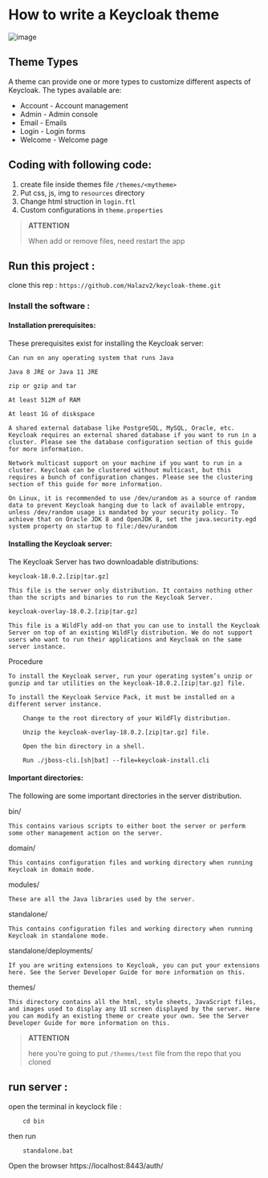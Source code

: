 # How to write a Keycloak theme
![image](https://user-images.githubusercontent.com/93977152/180421003-073e0612-b888-4258-a7d9-22d2a9f3f9df.png)



## Theme Types
A theme can provide one or more types to customize different aspects of Keycloak. The types available are:

- Account - Account management
- Admin - Admin console
- Email - Emails
- Login - Login forms
- Welcome - Welcome page
    
## Coding with following code:
1. create file inside themes file ```/themes/<mytheme>```
2. Put css, js, img to `resources` directory
3. Change html struction in `login.ftl`
4. Custom configurations in `theme.properties`

> **ATTENTION**
>
> When add or remove files, need restart the app

## Run this project : 

clone this rep : ``` https://github.com/Halazv2/keycloak-theme.git ```
### Install the software :  

#### Installation prerequisites: 
These prerequisites exist for installing the Keycloak server:

    Can run on any operating system that runs Java

    Java 8 JRE or Java 11 JRE

    zip or gzip and tar

    At least 512M of RAM

    At least 1G of diskspace

    A shared external database like PostgreSQL, MySQL, Oracle, etc. Keycloak requires an external shared database if you want to run in a cluster. Please see the database configuration section of this guide for more information.

    Network multicast support on your machine if you want to run in a cluster. Keycloak can be clustered without multicast, but this requires a bunch of configuration changes. Please see the clustering section of this guide for more information.

    On Linux, it is recommended to use /dev/urandom as a source of random data to prevent Keycloak hanging due to lack of available entropy, unless /dev/random usage is mandated by your security policy. To achieve that on Oracle JDK 8 and OpenJDK 8, set the java.security.egd system property on startup to file:/dev/urandom

#### Installing the Keycloak server:

The Keycloak Server has two downloadable distributions:

    keycloak-18.0.2.[zip|tar.gz]

    This file is the server only distribution. It contains nothing other than the scripts and binaries to run the Keycloak Server.

    keycloak-overlay-18.0.2.[zip|tar.gz]

    This file is a WildFly add-on that you can use to install the Keycloak Server on top of an existing WildFly distribution. We do not support users who want to run their applications and Keycloak on the same server instance.

Procedure

    To install the Keycloak server, run your operating system’s unzip or gunzip and tar utilities on the keycloak-18.0.2.[zip|tar.gz] file.

    To install the Keycloak Service Pack, it must be installed on a different server instance.

        Change to the root directory of your WildFly distribution.

        Unzip the keycloak-overlay-18.0.2.[zip|tar.gz] file.

        Open the bin directory in a shell.

        Run ./jboss-cli.[sh|bat] --file=keycloak-install.cli

#### Important directories:

The following are some important directories in the server distribution.

bin/

    This contains various scripts to either boot the server or perform some other management action on the server.
domain/

    This contains configuration files and working directory when running Keycloak in domain mode.
modules/

    These are all the Java libraries used by the server.
standalone/

    This contains configuration files and working directory when running Keycloak in standalone mode.
standalone/deployments/

    If you are writing extensions to Keycloak, you can put your extensions here. See the Server Developer Guide for more information on this.
themes/

    This directory contains all the html, style sheets, JavaScript files, and images used to display any UI screen displayed by the server. Here you can modify an existing theme or create your own. See the Server Developer Guide for more information on this.
> **ATTENTION**
>
> here you're going to put ``` /themes/test ``` file from the repo that you cloned

## run server : 
open the terminal in keyclock file : 

        cd bin 
then run 

        standalone.bat 



Open the browser https://localhost:8443/auth/
